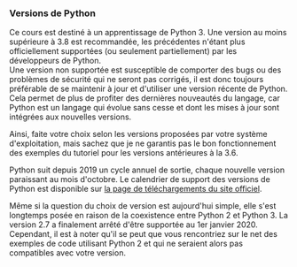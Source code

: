 ### Versions de Python

Ce cours est destiné à un apprentissage de Python 3.
Une version au moins supérieure à 3.8 est recommandée, les précédentes n'étant plus officiellement supportées (ou seulement partiellement) par les développeurs de Python.  
Une version non supportée est susceptible de comporter des bugs ou des problèmes de sécurité qui ne seront pas corrigés, il est donc toujours préférable de se maintenir à jour et d'utiliser une version récente de Python.
Cela permet de plus de profiter des dernières nouveautés du langage, car Python est un langage qui évolue sans cesse et dont les mises à jour sont intégrées aux nouvelles versions.

Ainsi, faite votre choix selon les versions proposées par votre système d'exploitation, mais sachez que je  ne garantis pas le bon fonctionnement des exemples du tutoriel pour les versions antérieures à la 3.6.

Python suit depuis 2019 un cycle annuel de sortie, chaque nouvelle version paraissant au mois d'octobre.
Le calendrier de support des versions de Python est disponible sur [la page de téléchargements du site officiel](https://www.python.org/downloads/).

Même si la question du choix de version est aujourd'hui simple, elle s'est longtemps posée en raison de la coexistence entre Python 2 et Python 3.
La version 2.7 a finalement arrêté d'être supportée au 1er janvier 2020.  
Cependant, il est à noter qu'il se peut que vous rencontriez sur le net des exemples de code utilisant Python 2 et qui ne seraient alors pas compatibles avec votre version.
